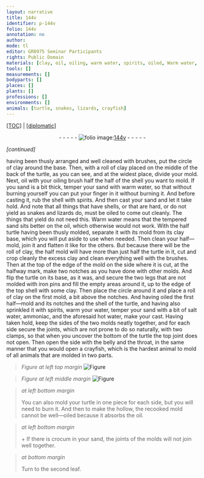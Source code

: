 ```yaml
---
layout: narrative
title: 144v
identifier: p-144v
folio: 144v
annotation: no
author:
mode: tl
editor: GR8975 Seminar Participants
rights: Public Domain
materials: [clay, oil, oiling, warm water, spirits, oiled, Warm water, iron, water, salt water, ammoniac, hot water, crocum]
tools: []
measurements: []
bodyparts: []
places: []
plants: []
professions: []
environments: []
animals: [turtle, snakes, lizards, crayfish]
---
```


<p><a href="{{ site.baseurl }}/translation/">[TOC]</a> | <a href="{{ site.baseurl }}/texts/p-144v_tc/" target="_blank">[diplomatic]</a></p><div class="folio" align="center">- - - - - <a href="http://gallica.bnf.fr/ark:/12148/btv1b10500001g/f294.image" target="_blank"><img src="https://cu-mkp.github.io/2017-workshop-edition/assets/photo-icon.png" alt="folio image: " style="display:inline-block; margin-bottom:-3px;"/>144v</a> - - - - - </div>  
 
*[continued]*
  
having been thusly arranged and well cleaned with brushes, put the circle of <span class="m">clay</span> around the base. Then, with a roll of <span class="m">clay</span> placed on the middle of the back of the <span class="al">turtle</span>, as you can see, and at the widest place, divide your mold. Next, <span class="m">oil</span> with your <span class="m">oiling</span> brush half the half of the shell you want to mold. If you sand is a bit thick, temper your sand with <span class="m">warm water</span>, so that without burning yourself you can put your finger in it without burning it. And before casting it, rub the shell with <span class="m">spirits</span>. And then cast your sand and let it take hold. And note that all things that have shells, or that are hard, or do not yield as <span class="al">snakes</span> and <span class="al">lizards</span> do, must be <span class="m">oiled</span> to come out cleanly. The things that yield do not need this. <span class="m">Warm water</span> means that the tempered sand sits better on the <span class="m">oil</span>, which otherwise would not work. With the half <span class="al">turtle</span> having been thusly molded, separate it with its mold from its <span class="m">clay</span> base, which you will put aside to use when needed. Then clean your half—mold, join it and flatten it like for the others. But because there will be the roll of <span class="m">clay</span>, the half mold will have more than just half the <span class="al">turtle</span> in it, cut and crop cleanly the excess <span class="sup">clay</span> and clean everything well with the brushes. Then at the top of the edge of the mold on the side where it is cut, at the halfway mark, make two notches as you have done with other molds. And flip the <span class="al">turtle</span> on its base, as it was, and secure the two legs that are not molded with <span class="m">iron</span> pins and fill the empty areas around it, up to the edge of the top shell with some <span class="m">clay</span>. Then place the circle around it and place a roll of <span class="m">clay</span> on the first mold, a bit above the notches. And having <span class="m">oiled</span> the first half—mold and its notches and the shell of the <span class="al">turtle</span>, and having also sprinkled it with <span class="m">spirits</span>, warm your <span class="m">water</span>, temper your sand with a bit of <span class="m">salt water</span>, <span class="m">ammoniac</span>, and the aforesaid <span class="m">hot water</span>, make your cast. Having taken hold, keep the sides of the two molds neatly together, and for each side secure the joints, which are not prone to do so naturally, with two clamps, so that when you uncover the bottom of the <span class="al">turtle</span> the top joint does not open. Then open the side with the belly and the throat, in the same manner that you would open a <span class="al">crayfish</span>, which is the hardest animal to mold of all animals that are molded in two parts.
 
> *Figure*
> *at left top margin*
> <a href="https://drive.google.com/open?id=0B9-oNrvWdlO5ZGhySWFITlRSaG8" target="_blank"><img src="https://cu-mkp.github.io/GR8975-edition/assets/photo-icon.png" alt="Figure" style="display:inline-block; margin-bottom:-3px;"/></a>
 
> *Figure*
> *at left middle margin*
> <a href="https://drive.google.com/open?id=0B9-oNrvWdlO5SlhGM2FYLUUteXc" target="_blank"><img src="https://cu-mkp.github.io/GR8975-edition/assets/photo-icon.png" alt="Figure" style="display:inline-block; margin-bottom:-3px;"/></a>
 
> *at left bottom margin*
> 
> 
> You can also mold your <span class="al">turtle</span> in one piece for each side, but you will need to burn it. And then to make the hollow, the recooked mold cannot be well—<span class="m">oiled</span> because it absorbs the <span class="m">oil</span>.
 
> *at left bottom margin*
> 
> 
> \+ If there is <span class="m">crocum</span> in your sand, the joints of the molds will not join well together. 
 
> *at bottom margin*
> 
> 
>  Turn to the second leaf.
 
